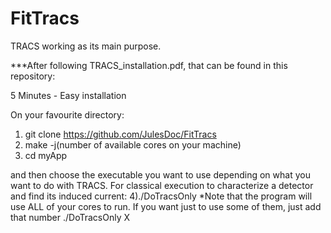 # FitTracs
TRACS working as its main purpose.

***After following TRACS_installation.pdf, that can be found in this repository:

5 Minutes - Easy installation

On your favourite directory:
1) git clone https://github.com/JulesDoc/FitTracs
2) make -j(number of available cores on your machine)
3) cd myApp

and then choose the executable you want to use depending on what you want to do with TRACS. For classical execution to characterize
a detector and find its induced current:
4)./DoTracsOnly
*Note that the program will use ALL of your cores to run. If you want just to use some of them, just add that number ./DoTracsOnly X

